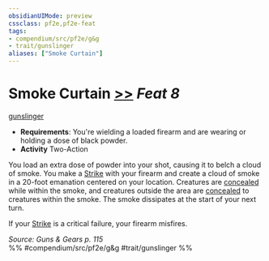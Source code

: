 ```yaml
---
obsidianUIMode: preview
cssclass: pf2e,pf2e-feat
tags:
- compendium/src/pf2e/g&g
- trait/gunslinger
aliases: ["Smoke Curtain"]
---
```

# Smoke Curtain  [>>](../../rules/core-rulebook/chapter-9-playing-the-game.md#Actions "Two-Action") *Feat 8*  
[gunslinger](../../rules/traits/gunslinger-g-g.md)  

- **Requirements**: You're wielding a loaded firearm and are wearing or holding a dose of black powder.
- **Activity** Two-Action

You load an extra dose of powder into your shot, causing it to belch a cloud of smoke. You make a [Strike](../../rules/actions/strike.md) with your firearm and create a cloud of smoke in a 20-foot emanation centered on your location. Creatures are [concealed](../../rules/conditions.md#Concealed) while within the smoke, and creatures outside the area are [concealed](../../rules/conditions.md#Concealed) to creatures within the smoke. The smoke dissipates at the start of your next turn.

If your [Strike](../../rules/actions/strike.md) is a critical failure, your firearm misfires.

*Source: Guns & Gears p. 115*  
%% #compendium/src/pf2e/g&g #trait/gunslinger %%